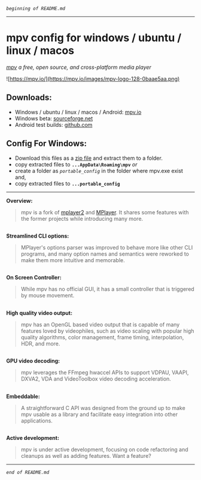 _`beginning of README.md`_

-----------------------------------
# mpv config for windows / ubuntu / linux / macos
_[mpv](https://mpv.io/) a free, open source, and cross-platform media player_

![https://mpv.io/](https://mpv.io/images/mpv-logo-128-0baae5aa.png)

## Downloads:
- Windows / ubuntu / linux / macos / Android: [mpv.io](http://mpv.io/installation)
- Windows beta: [sourceforge.net](https://sourceforge.net/projects/mpv-player-windows/files)
- Android test builds: [github.com](https://github.com/mpv-android/mpv-android/releases)

## Config For Windows:
* Download this files as a [zip file](https://github.com/thisisshihan/mpv-player-config-snad/archive/mpv-config-snad-windows-ubuntu-linux-macos.zip) and extract them to a folder.
* copy extracted files to **`...AppData\Roaming\mpv`** _or_
* create a folder as _`portable_config`_ in the folder where mpv.exe exist and,
* copy extracted files to **`...portable_config`**
-------------------------------------

**Overview:**
> mpv is a fork of [mplayer2](http://www.mplayerhq.hu/design7/info.html) and [MPlayer](http://www.mplayerhq.hu/design7/info.html). It shares some features with the former projects while introducing many more.

##
**Streamlined CLI options:**
> MPlayer's options parser was improved to behave more like other CLI programs, and many option names and semantics were reworked to make them more intuitive and memorable.

##
**On Screen Controller:**
> While mpv has no official GUI, it has a small controller that is triggered by mouse movement.

##
**High quality video output:**
> mpv has an OpenGL based video output that is capable of many features loved by videophiles, such as video scaling with popular high quality algorithms, color management, frame timing, interpolation, HDR, and more.

##
**GPU video decoding:**
> mpv leverages the FFmpeg hwaccel APIs to support VDPAU, VAAPI, DXVA2, VDA and VideoToolbox video decoding acceleration.

##
**Embeddable:**
> A straightforward C API was designed from the ground up to make mpv usable as a library and facilitate easy integration into other applications.

##
**Active development:**
> mpv is under active development, focusing on code refactoring and cleanups as well as adding features. Want a feature?

-------------------------------------------
_`end of README.md`_
